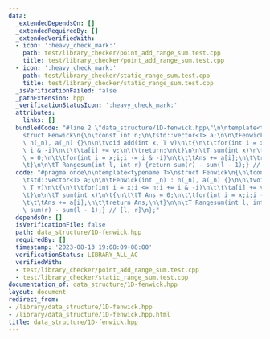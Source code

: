 ```yaml
---
data:
  _extendedDependsOn: []
  _extendedRequiredBy: []
  _extendedVerifiedWith:
  - icon: ':heavy_check_mark:'
    path: test/library_checker/point_add_range_sum.test.cpp
    title: test/library_checker/point_add_range_sum.test.cpp
  - icon: ':heavy_check_mark:'
    path: test/library_checker/static_range_sum.test.cpp
    title: test/library_checker/static_range_sum.test.cpp
  _isVerificationFailed: false
  _pathExtension: hpp
  _verificationStatusIcon: ':heavy_check_mark:'
  attributes:
    links: []
  bundledCode: "#line 2 \"data_structure/1D-fenwick.hpp\"\n\ntemplate<typename T>\n\
    struct Fenwick\n{\n\tconst int n;\n\tstd::vector<T> a;\n\n\tFenwick(int _n) :\
    \ n(_n), a(_n) {}\n\n\tvoid add(int x, T v)\n\t{\n\t\tfor(int i = x;i <= n;i +=\
    \ i & -i)\n\t\t\ta[i] += v;\n\t\treturn;\n\t}\n\n\tT sum(int x)\n\t{\n\t\tT Ans\
    \ = 0;\n\t\tfor(int i = x;i;i -= i & -i)\n\t\t\tAns += a[i];\n\t\treturn Ans;\n\
    \t}\n\n\tT Rangesum(int l, int r) {return sum(r) - sum(l - 1);} // [l, r]\n};\n"
  code: "#pragma once\n\ntemplate<typename T>\nstruct Fenwick\n{\n\tconst int n;\n\
    \tstd::vector<T> a;\n\n\tFenwick(int _n) : n(_n), a(_n) {}\n\n\tvoid add(int x,\
    \ T v)\n\t{\n\t\tfor(int i = x;i <= n;i += i & -i)\n\t\t\ta[i] += v;\n\t\treturn;\n\
    \t}\n\n\tT sum(int x)\n\t{\n\t\tT Ans = 0;\n\t\tfor(int i = x;i;i -= i & -i)\n\
    \t\t\tAns += a[i];\n\t\treturn Ans;\n\t}\n\n\tT Rangesum(int l, int r) {return\
    \ sum(r) - sum(l - 1);} // [l, r]\n};"
  dependsOn: []
  isVerificationFile: false
  path: data_structure/1D-fenwick.hpp
  requiredBy: []
  timestamp: '2023-08-13 19:08:09+08:00'
  verificationStatus: LIBRARY_ALL_AC
  verifiedWith:
  - test/library_checker/point_add_range_sum.test.cpp
  - test/library_checker/static_range_sum.test.cpp
documentation_of: data_structure/1D-fenwick.hpp
layout: document
redirect_from:
- /library/data_structure/1D-fenwick.hpp
- /library/data_structure/1D-fenwick.hpp.html
title: data_structure/1D-fenwick.hpp
---
```

